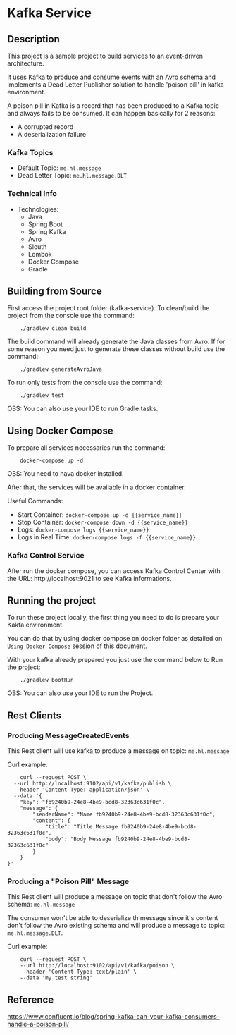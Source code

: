 # Kafka Service

## Description

This project is a sample project to build services to an event-driven architecture.

It uses Kafka to produce and consume events with an Avro schema and implements a Dead Letter Publisher solution to handle 'poison pill' in kafka environment.

A poison pill in Kafka is a record that has been produced to a Kafka topic and always fails to be consumed. It can happen basically for 2 reasons:
* A corrupted record
* A deserialization failure

### Kafka Topics
* Default Topic: `me.hl.message`
* Dead Letter Topic: `me.hl.message.DLT`

### Technical Info

* Technologies:
    * Java
    * Spring Boot
    * Spring Kafka
    * Avro
    * Sleuth
    * Lombok
    * Docker Compose
    * Gradle

## Building from Source

First access the project root folder (kafka-service).
To clean/build the project from the console use the command: 

```console
    ./gradlew clean build
```

The build command will already generate the Java classes from Avro. If for some reason you need just to generate these classes without build use the command:

```console
    ./gradlew generateAvroJava
```

To run only tests from the console use the command:

```console
    ./gradlew test
```

OBS: You can also use your IDE to run Gradle tasks.

## Using Docker Compose

To prepare all services necessaries run the command:

```console
    docker-compose up -d
```
OBS: You need to hava docker installed.

After that, the services will be available in a docker container.

Useful Commands:
* Start Container: `docker-compose up -d {{service_name}}`
* Stop Container: `docker-compose down -d {{service_name}}`
* Logs: `docker-compose logs {{service_name}}`
* Logs in Real Time: `docker-compose logs -f {{service_name}}`

### Kafka Control Service

After run the docker compose, you can access Kafka Control Center with the URL: http://localhost:9021 to see Kafka informations.

## Running the project

To run these project locally, the first thing you need to do is prepare your Kakfa environment.

You can do that by using docker compose on docker folder as detailed on `Using Docker Compose` session of this document.

With your kafka already prepared you just use the command below to Run the project:

```console
    ./gradlew bootRun
```

OBS: You can also use your IDE to run the Project.

## Rest Clients

### Producing MessageCreatedEvents

This Rest client will use kafka to produce a message on topic: `me.hl.message`

Curl example:
```console
    curl --request POST \
  --url http://localhost:9102/api/v1/kafka/publish \
  --header 'Content-Type: application/json' \
  --data '{
	"key": "fb9240b9-24e8-4be9-bcd8-32363c631f0c",
	"message": {
		"senderName": "Name fb9240b9-24e8-4be9-bcd8-32363c631f0c",
		"content": {
			"title": "Title Message fb9240b9-24e8-4be9-bcd8-32363c631f0c",
			"body": "Body Message fb9240b9-24e8-4be9-bcd8-32363c631f0c"
		}
	}
}'
```

### Producing a "Poison Pill" Message

This Rest client will produce a message on topic that don't follow the Avro schema: `me.hl.message`

The consumer won't be able to deserialize th message since it's content don't follow the Avro existing schema and will produce a message to topic: `me.hl.message.DLT`.

Curl example:
```console
    curl --request POST \
    --url http://localhost:9102/api/v1/kafka/poison \
    --header 'Content-Type: text/plain' \
    --data 'my test string'
```

## Reference
https://www.confluent.io/blog/spring-kafka-can-your-kafka-consumers-handle-a-poison-pill/